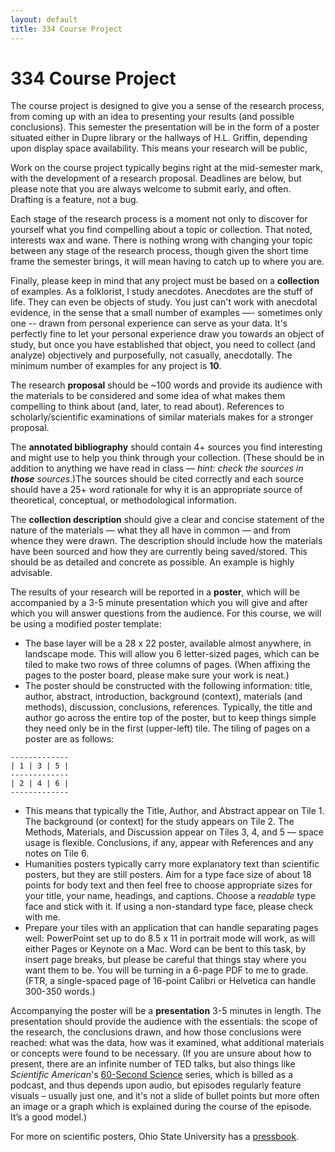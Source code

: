 ```yaml
---
layout: default
title: 334 Course Project
---
```


# 334 Course Project

The course project is designed to give you a sense of the research process, from coming up with an idea to presenting your results (and possible conclusions). This semester the presentation will be in the form of a poster situated either in Dupre library or the hallways of H.L. Griffin, depending upon display space availability. This means your research will be public, 

Work on the course project typically begins right at the mid-semester mark, with the development of a research proposal. Deadlines are below, but please note that you are always welcome to submit early, and often. Drafting is a feature, not a bug.

Each stage of the research process is a moment not only to discover for yourself what you find compelling about a topic or collection. That noted, interests wax and wane. There is nothing wrong with changing your topic between any stage of the research process, though given the short time frame the semester brings, it will mean having to catch up to where you are. 

Finally, please keep in mind that any project must be based on a **collection** of examples. As a folklorist, I study anecdotes. Anecdotes are the stuff of life. They can even be objects of study. You just can't work with anecdotal evidence, in the sense that a small number of examples —- sometimes only one -- drawn from personal experience can serve as your data. It's perfectly fine to let your personal experience draw you towards an object of study, but once you have established that object, you need to collect (and analyze) objectively and purposefully, not casually, anecdotally. The minimum number of examples for any project is **10**.

The research **proposal** should be ~100 words and provide its audience with the materials to be considered and some idea of what makes them compelling to think about (and, later, to read about). References to scholarly/scientific examinations of similar materials makes for a stronger proposal.

The **annotated bibliography** should contain 4+ sources you find interesting and might use to help you think through your collection. (These should be in addition to anything we have read in class — *hint: check the sources in **those** sources*.)The sources should be cited correctly and each source should have a 25+ word rationale for why it is an appropriate source of theoretical, conceptual, or methodological information.

The **collection description** should give a clear and concise statement of the nature of the materials — what they all have in common — and from whence they were drawn. The description should include how the materials have been sourced and how they are currently being saved/stored. This should be as detailed and concrete as possible. An example is highly advisable.

The results of your research will be reported in a **poster**, which will be accompanied by a 3-5 minute presentation which you will give and after which you will answer questions from the audience. For this course, we will be using a modified poster template: 

- The base layer will be a 28 x 22 poster, available almost anywhere, in landscape mode. This will allow you 6 letter-sized pages, which can be tiled to make two rows of three columns of pages. (When affixing the pages to the poster board, please make sure your work is neat.) 
- The poster should be constructed with the following information: title, author, abstract, introduction, background (context), materials (and methods), discussion, conclusions, references. Typically, the title and author go across the entire top of the poster, but to keep things simple they need only be in the first (upper-left) tile. The tiling of pages on a poster are as follows:

```
-------------
| 1 | 3 | 5 |
-------------
| 2 | 4 | 6 |
-------------
```

- This means that typically the Title, Author, and Abstract appear on Tile 1. The background (or context) for the study appears on Tile 2. The Methods, Materials, and Discussion appear on Tiles 3, 4, and 5 — space usage is flexible. Conclusions, if any, appear with References and any notes on Tile 6. 
- Humanities posters typically carry more explanatory text than scientific posters, but they are still posters. Aim for a type face size of about 18 points for body text and then feel free to choose appropriate sizes for your title, your name, headings, and captions. Choose a *readable* type face and stick with it. If using a non-standard type face, please check with me.
- Prepare your tiles with an application that can handle separating pages well: PowerPoint set up to do 8.5 x 11 in portrait mode will work, as will either Pages or Keynote on a Mac. Word can be bent to this task, by insert page breaks, but please be careful that things stay where you want them to be. You will be turning in a 6-page PDF to me to grade. (FTR, a single-spaced page of 16-point Calibri or Helvetica can handle 300-350 words.)

Accompanying the poster will be a **presentation** 3-5 minutes in length. The presentation should provide the audience with the essentials: the scope of the research, the conclusions drawn, and how those conclusions were reached: what was the data, how was it examined, what additional materials or concepts were found to be necessary. (If you are unsure about how to present, there are an infinite number of TED talks, but also things like _Scientific American_'s [60-Second Science](https://www.scientificamerican.com/podcast/episode/old-art-offers-agriculture-info/) series, which is billed as a podcast, and thus depends upon audio, but episodes regularly feature visuals – usually just one, and it's not a slide of bullet points but more often an image or a graph which is explained during the course of the episode. It’s a good model.)

For more on scientific posters, Ohio State University has a [pressbook](https://ohiostate.pressbooks.pub/scientificposterguide/chapter/scientific-posters/). 
